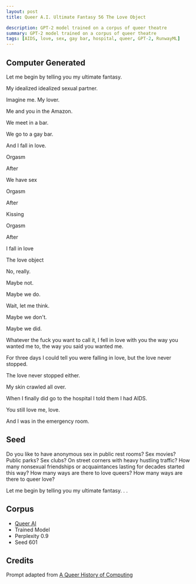 ```yaml
---
layout: post
title: Queer A.I. Ultimate Fantasy 56 The Love Object

description: GPT-2 model trained on a corpus of queer theatre
summary: GPT-2 model trained on a corpus of queer theatre
tags: [AIDS, love, sex, gay bar, hospital, queer, GPT-2, RunwayML]
---
```


## Computer Generated

Let me begin by telling you my ultimate fantasy.

My idealized idealized sexual partner.

Imagine me. My lover.

Me and you in the Amazon.

We meet in a bar.

We go to a gay bar.

And I fall in love.

Orgasm

After

We have sex

Orgasm

After

Kissing

Orgasm

After

I fall in love

The love object

No, really.

Maybe not.

Maybe we do.

Wait, let me think.

Maybe we don't.

Maybe we did.

Whatever the fuck you want to call it, I fell in love with you the way you wanted me to, the way you said you wanted me.

For three days I could tell you were falling in love, but the love never stopped.

The love never stopped either.

My skin crawled all over.

When I finally did go to the hospital I told them I had AIDS.

You still love me, love.

And I was in the emergency room.

## Seed

Do you like to have anonymous sex in public rest rooms? Sex movies? Public parks? Sex clubs? On street corners with heavy hustling traffic? How many nonsexual friendships or acquaintances lasting for decades started this way? How many ways are there to love queers? How many ways are there to queer love?

Let me begin by telling you my ultimate fantasy. . .

## Corpus

- [Queer AI](/queerai)
- Trained Model
- Perplexity 0.9
- Seed 601


## Credits

Prompt adapted from [A Queer History of Computing](https://rhizome.org/editorial/2013/feb/19/queer-computing-1/)
